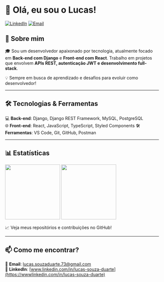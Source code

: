# 👋 Olá, eu sou o Lucas!

[![LinkedIn](https://img.shields.io/badge/-LinkedIn-blue?style=flat&logo=linkedin&logoColor=white)](https://www.linkedin.com/in/lucas-souza-duarte/)
[![Email](https://img.shields.io/badge/-Email-red?style=flat&logo=gmail&logoColor=white)](mailto:lucas.souzaduarte.73@gmail.com)

## 🚀 Sobre mim

🎓 Sou um desenvolvedor apaixonado por tecnologia, atualmente focado em **Back-end com Django** e **Front-end com React**. Trabalho em projetos que envolvem **APIs REST, autenticação JWT e desenvolvimento full-stack**.

💡 Sempre em busca de aprendizado e desafios para evoluir como desenvolvedor!

---

## 🛠️ Tecnologias & Ferramentas

💻 **Back-end**: Django, Django REST Framework, MySQL, PostgreSQL  
🌐 **Front-end**: React, JavaScript, TypeScript, Styled Components
🛠️ **Ferramentas**: VS Code, Git, GitHub, Postman

---

## 📊 Estatísticas

<div>
  <img height="180em" src="https://github-readme-stats.vercel.app/api?username=LucasSD540&show_icons=true&count_private=true&theme=prussian&locale=pt-br&include_all_commits" />
  <img height="180em" src="https://github-readme-stats.vercel.app/api/top-langs/?username=LucasSD540&layout=compact" />
</div>

📈 Veja meus repositórios e contribuições no GitHub!

---

## 📫 Como me encontrar?

📩 **Email**: lucas.souzaduarte.73@gmail.com  
🔗 **LinkedIn**: [www.linkedin.com/in/lucas-souza-duarte](https://wwwlinkedin.com/in/lucas-souza-duarte)
